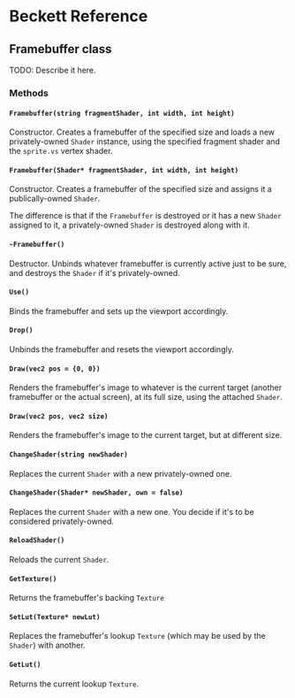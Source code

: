 # Beckett Reference

## Framebuffer class
TODO: Describe it here.

### Methods

#### `Framebuffer(string fragmentShader, int width, int height)`
Constructor. Creates a framebuffer of the specified size and loads a new privately-owned `Shader` instance, using the specified fragment shader and the `sprite.vs` vertex shader.

#### `Framebuffer(Shader* fragmentShader, int width, int height)`
Constructor. Creates a framebuffer of the specified size and assigns it a publically-owned `Shader`.

The difference is that if the `Framebuffer` is destroyed or it has a new `Shader` assigned to it, a privately-owned `Shader` is destroyed along with it.

#### `~Framebuffer()`
Destructor. Unbinds whatever framebuffer is currently active just to be sure, and destroys the `Shader` if it's privately-owned.

#### `Use()`
Binds the framebuffer and sets up the viewport accordingly.

#### `Drop()`
Unbinds the framebuffer and resets the viewport accordingly.

#### `Draw(vec2 pos = {0, 0})`
Renders the framebuffer's image to whatever is the current target (another framebuffer or the actual screen), at its full size, using the attached `Shader`.

#### `Draw(vec2 pos, vec2 size)`
Renders the framebuffer's image to the current target, but at different size.

#### `ChangeShader(string newShader)`
Replaces the current `Shader` with a new privately-owned one.

#### `ChangeShader(Shader* newShader, own = false)`
Replaces the current `Shader` with a new one. You decide if it's to be considered privately-owned.

#### `ReloadShader()`
Reloads the current `Shader`.

#### `GetTexture()`
Returns the framebuffer's backing `Texture`

#### `SetLut(Texture* newLut)`
Replaces the framebuffer's lookup `Texture` (which may be used by the `Shader`) with another.

#### `GetLut()`
Returns the current lookup `Texture`.


